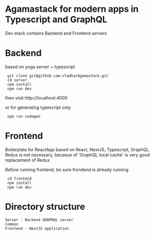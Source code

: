# Agamastack for modern apps in **Typescript** and **GraphQL**
Dev stack contains Backend and Frontend *servers*

# Backend
 based on yoga server + typescript
```
 git clone git@github.com:vladka/Agamastack.git
 cd server
 npm install
 npm run dev

```

then visit http://localhost:4000

or for generating typescript only
```
 npm run codegen
```

# Frontend
Boilerplate for ReactApp
based on React, NextJS, Typescript, GraphQL.
Redux is not necessary, becasue of 'GraphQL local cache' is very good replacement of Redux

Before running frontend, be sure frondend is already running
```
 cd frontend
 npm install
 npm run dev
```


# Directory structure
```
Server - Backend GRAPHQL server
Common
Frontend - NextJS application

```
  
